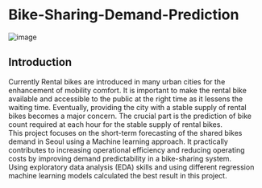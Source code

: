# Bike-Sharing-Demand-Prediction
![image](https://user-images.githubusercontent.com/99314281/183654497-cfa2fe1c-0e39-4192-a2e8-6a5713447ad8.png)

## Introduction
Currently Rental bikes are introduced in many urban cities for the enhancement of mobility comfort. It is important to make the rental bike available and accessible to the public at the right time as it lessens the waiting time. Eventually, providing the city with a stable supply of rental bikes becomes a major concern. The crucial part is the prediction of bike count required at each hour for the stable supply of rental bikes.<br>
    This project focuses on the short-term forecasting of the shared bikes demand in Seoul using a Machine learning approach. It practically contributes to increasing operational efficiency and reducing operating costs by improving demand predictability in a bike-sharing system.<br>
    Using exploratory data analysis (EDA) skills and using different regression machine learning models calculated the best result in this project.

